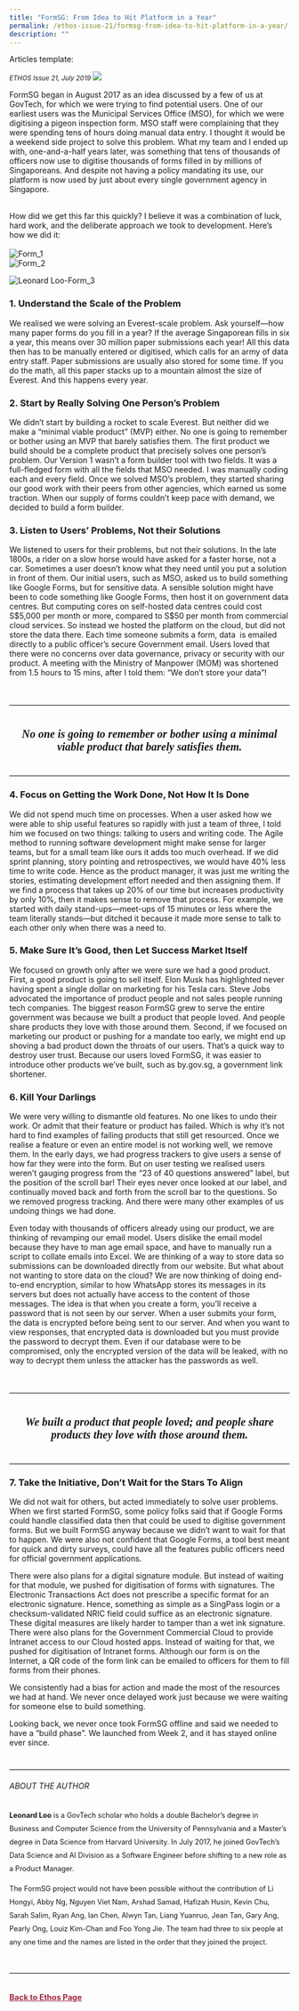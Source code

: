 ```yaml
---
title: "FormSG: From Idea to Hit Platform in a Year"
permalink: /ethos-issue-21/formsg-from-idea-to-hit-platform-in-a-year/
description: ""
---
```

Articles template:
<style>

.back a
{
	color: #9f2943;
	font-weight: bold;
}

#banner img
{
	width:100%;
}
	
.author
{
border-bottom: 1px solid black;
margin-top:40px;
padding-bottom:30px;
border-top: 1px solid black;	

}

.author p {
	font-size: 0.9em;
	line-height:24px !important;
	}	

.break
{
   border-top: 1px solid  black;
   border-bottom: 1px solid black;
	 padding:20px;
	text-align:center;
	margin-top:50px;
}
	
.break1
{
font-family: Georgia;
	font-size:20px;
	font-style: italic;
	font-weight: bold;
}

.boxheader {
	color: white !important;
	}	

.containerbox {
	background-color: #B7C9E2;
	border-radius: 10px;
	padding: 5%;
	margin-top: 5%;
	
	}	

li {
	font-size: 15px !important;
	
	}	

</style>

<em><small>ETHOS Issue 21, July 2019</small></em>
<img src="/images/Cropped_images/Ethos_Issue_21/21_Banner_FormSG_Idea_to_Hit_Platform_in_a_Year.jpg">



<p>FormSG began in August 2017 as an idea discussed by a few of us at GovTech, for which we were trying to find potential users. One of our earliest users was the Municipal Services Office (MSO), for which we were digitising a pigeon inspection form. MSO staff were complaining that they were spending tens of hours doing manual data entry. I thought it would be a weekend side project to solve this problem. What my team and I ended up with, one-and-a-half years later, was something that tens of thousands of officers now use to digitise thousands of forms filled in by millions of Singaporeans. And despite not having a policy mandating its use, our platform is now used by just about every single government agency in Singapore.<br>
<br>
</p>

<p>How did we get this far this quickly? I believe it was a combination of luck, hard work, and the deliberate approach we took to development. Here’s how we did it:<br>
<br>
<img title="Form_1" src="/images/Ethos_Images/Ethos_Issue_21/Form_1.jpg" alt="Form_1"><br>

<img title="Form_2" src="/images/Ethos_Images/Ethos_Issue_21/Form_2.jpg" alt="Form_2">
	
<img title="Leonard Loo-Form_3" src="/images/Ethos_Images/Ethos_Issue_21/Form_3.jpg" alt="Leonard Loo-Form_3"></p>

<h3>1. Understand the Scale of the Problem</h3>

<p>We realised we were solving an Everest-scale problem. Ask yourself—how many paper forms do you fill in a year? If the average Singaporean fills in six a year, this means over 30 million paper submissions each year! All this data then has to be manually entered or digitised, which calls for an army of data entry staff. Paper submissions are usually also stored for some time. If you do the math, all this paper stacks up to a mountain almost the size of Everest. And this happens every year.</p>

<h3>2. Start by Really Solving One Person’s Problem</h3>

<p>We didn’t start by building a rocket to scale Everest. But neither did we make a “minimal viable product” (MVP) either. No one is going
to remember or bother using an MVP that barely satisfies them. The first
product we build should be a complete product that precisely solves one person’s
problem. Our Version 1 wasn’t a form builder tool with two fields. It was a
full-fledged form with all the fields that MSO needed. I was manually coding
each and every field. Once we solved MSO’s problem, they started sharing our good work with their peers from other agencies, which earned us some traction. When our supply of forms couldn’t keep pace with demand, we decided to build a form builder.</p>

<h3>3. Listen to Users’ Problems, Not their Solutions</h3>

<p>We listened to users for their problems, but not their solutions. In the
late 1800s, a rider on a slow horse would have asked for a faster horse, not a car.
Sometimes a user doesn’t know what they need until you put a solution in
front of them. Our initial users, such as MSO, asked us to build something like
Google Forms, but for sensitive data. A sensible solution might have been to
code something like Google Forms, then host it on government data centres. But
computing cores on self-hosted data centres could cost S$5,000 per month or more, compared to S$50 per month from commercial cloud services. So instead we hosted the platform on the cloud, but did not store the data there. Each time someone submits a form, data&nbsp; is emailed directly to a public officer’s secure Government email. Users loved
that there were no concerns over data governance, privacy or security with our
product. A meeting with the Ministry of Manpower (MOM) was shortened from
1.5 hours to 15 mins, after I told them: “We don’t store your data”!</p>

<div class="break">

<p class="break1">
No one is going to remember or
bother using a minimal viable
product that barely satisfies them.
</p>

</div>

<h3>4. Focus on Getting the
Work Done, Not How It
Is Done</h3>

<p>We did not spend much time
on processes. When a user asked how
we were able to ship useful features
so rapidly with just a team of three,
I told him we focused on two things:
talking to users and writing code. The
Agile method to running software
development might make sense for
larger teams, but for a small team like
ours it adds too much overhead. If we
did sprint planning, story pointing and
retrospectives, we would have 40% less
time to write code. Hence as the product
manager, it was just me writing the
stories, estimating development effort
needed and then assigning them. If we
find a process that takes up 20% of our
time but increases productivity by only
10%, then it makes sense to remove
that process. For example, we started
with daily stand-ups—meet-ups of 15
minutes or less where the team literally
stands—but ditched it because it made
more sense to talk to each other only
when there was a need to.</p>

<h3>5. Make Sure It’s Good, then Let Success
Market Itself</h3>

<p>We focused on growth only
after we were sure we had a good
product. First, a good product is going
to sell itself. Elon Musk has highlighted
never having spent a single dollar on
marketing for his Tesla cars. Steve Jobs
advocated the importance of product
people and not sales people running tech
companies. The biggest reason FormSG
grew to serve the entire government was
because we built a product that people
loved. And people share products they
love with those around them. Second, if
we focused on marketing our product or pushing for a mandate too early, we
might end up shoving a bad product
down the throats of our users. That’s a
quick way to destroy user trust. Because
our users loved FormSG, it was easier
to introduce other products we’ve built,
such as by.gov.sg, a government link
shortener.</p>

<h3> 6. Kill Your Darlings </h3>

<p>We were very willing to dismantle
old features. No one likes to
undo their work. Or admit that
their feature or product has failed. Which
is why it’s not hard to find examples of
failing products that still get resourced.
Once we realise a feature or even an
entire model is not working well, we
remove them. In the early days, we
had progress trackers to give users
a sense of how far they were into the
form. But on user testing we realised
users weren’t gauging progress from
the “23 of 40 questions answered” label,
but the position of the scroll bar! Their
eyes never once looked at our label,
and continually moved back and forth
from the scroll bar to the questions. So
we removed progress tracking. And
there were many other examples of us
undoing things we had done.</p>

<p>Even today with thousands of officers
already using our product, we are
thinking of revamping our email model. Users
dislike the email model because they have to
man age email space, and have to manually run a
script to collate emails into Excel. We
are thinking of a way to store data so
submissions can be downloaded directly
from our website. But what about not
wanting to store data on the cloud? We
are now thinking of doing end-to-end
encryption, similar to how WhatsApp
stores its messages in its servers but
does not actually have access to the
content of those messages. The idea
is that when you create a form, you’ll
receive a password that is not seen by
our server. When a user submits your
form, the data is encrypted before being
sent to our server. And when you want
to view responses, that encrypted data
is downloaded but you must provide the
password to decrypt them. Even if our
database were to be compromised, only
the encrypted version of the data will
be leaked, with no way to decrypt them
unless the attacker has the passwords
as well. </p>

<div class="break">

<p class="break1">
We built a
product that
people loved;
and people share
products they love
with those around them.
</p>

</div>

<h3> 7. Take the Initiative,
Don’t Wait for the
Stars To Align </h3>

<p>We did not wait for others, but
acted immediately to solve user problems.
When we first started FormSG, some
policy folks said that if Google Forms
could handle classified data then that
could be used to digitise government
forms. But we built FormSG anyway
because we didn’t want to wait for that
to happen. We were also not confident
that Google Forms, a tool best meant
for quick and dirty surveys, could have
all the features public officers need for
official government applications.
</p>

<p> There were also plans for a digital signature
module. But instead of waiting for that
module, we pushed for digitisation of
forms with signatures. The Electronic
Transactions Act does not prescribe
a specific format for an electronic
signature. Hence, something as simple
as a SingPass login or a checksum-validated
NRIC field could suffice as
an electronic signature. These digital
measures are likely harder to tamper
than a wet ink signature. There were also
plans for the Government Commercial
Cloud to provide Intranet access to our
Cloud hosted apps. Instead of waiting
for that, we pushed for digitisation of
Intranet forms. Although our form is on
the Internet, a QR code of the form link
can be emailed to officers for them to
fill forms from their phones.</p>

<p>We consistently had a bias for action
and made the most of the resources we
had at hand. We never once delayed
work just because we were waiting for
someone else to build something.</p>

<p>Looking back, we never once took
FormSG offline and said we needed to
have a “build phase”. We launched
from Week 2, and it has stayed
online ever since.</p>

<div class="author">

<h6>ABOUT THE AUTHOR</h6>


<p class="small-text"><strong> Leonard Loo</strong> is a GovTech scholar who holds a double Bachelor’s
            degree in Business and Computer Science from the University of
            Pennsylvania and a Master’s degree in Data Science from Harvard
            University. In July 2017, he joined GovTech’s Data Science and
            AI Division as a Software Engineer before shifting to a new role
            as a Product Manager.&nbsp;&nbsp; </p>
<p class="small-text">The FormSG project would not have been possible without the
            contribution of Li Hongyi, Abby Ng, Nguyen Viet Nam, Arshad
            Samad, Hafizah Husin, Kevin Chu, Sarah Salim, Ryan Ang, Ian
            Chen, Alwyn Tan, Liang Yuanruo, Jean Tan, Gary Ang, Pearly
            Ong, Louiz Kim-Chan and Foo Yong Jie. The team had three to
            six people at any one time and the names are listed in the order
            that they joined the project.&nbsp;&nbsp; </p>
</div>









<br>
<br>	
<div class="back">
<a href="/ethos/">Back to Ethos Page</a>	
</div>